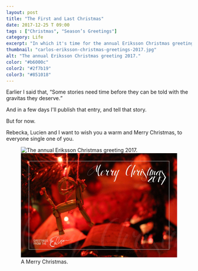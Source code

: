 ```yaml
---
layout: post
title: "The First and Last Christmas"
date: 2017-12-25 T 09:00
tags : ["Christmas", "Season’s Greetings"]
category: Life
excerpt: "In which it's time for the annual Eriksson Christmas greeting."
thumbnail: "carlos-eriksson-christmas-greetings-2017.jpg"
alt: "The annual Eriksson Christmas greeting 2017."
color: "#b6000c"
color2: "#2f7b19"
color3: "#851018"
---
```

Earlier I said that, <q>Some stories need time before they can be told with the gravitas they deserve.</q>

And in a few days I'll publish that entry, and tell that story.

But for now.

Rebecka, Lucien and I want to wish you a warm and Merry Christmas, to everyone single one of you.

<figure>
  <img class="js-lazy-load" data-original="/assets/posts/2017/december/the-first-and-last-christmas/carlos-eriksson-christmas-greetings-2017.jpg" alt="The annual Eriksson Christmas greeting 2017.">
  <noscript>
    <img src="/assets/posts/2017/december/the-first-and-last-christmas/carlos-eriksson-christmas-greetings-2017.jpg" alt="The annual Eriksson Christmas greeting 2017.">
  </noscript>
  <figcaption>A Merry Christmas.</figcaption>
</figure>